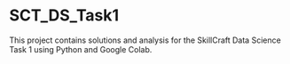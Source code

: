 # SCT_DS_Task1
This project contains solutions and analysis for the SkillCraft Data Science Task 1 using Python and Google Colab.
